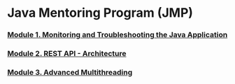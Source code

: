 # Java Mentoring Program (JMP)

### [Module 1. Monitoring and Troubleshooting the Java Application](./monitoring/Result.md)
### [Module 2. REST API - Architecture](./restapi/Result.md)
### [Module 3. Advanced Multithreading](./multithreading/README.md)